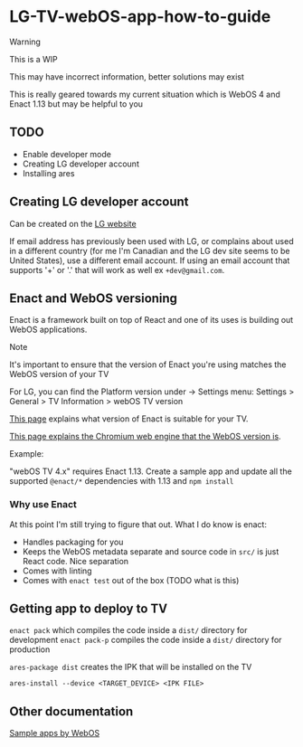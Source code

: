 # LG-TV-webOS-app-how-to-guide

> [!WARNING]  
> This is a WIP
> 
> This may have incorrect information, better solutions may exist
> 
> This is really geared towards my current situation which is WebOS 4 and Enact 1.13 but may be helpful to you

## TODO

- Enable developer mode
- Creating LG developer account
- Installing ares

## Creating LG developer account

Can be created on the [LG website](https://us.lgemembers.com/lgacc/service/v1/signin)

If email address has previously been used with LG, or complains about used in a different country (for me I'm Canadian and the LG dev site seems to be United States), use a different email account.
If using an email account that supports '+' or '.' that will work as well ex `+dev@gmail.com`.

## Enact and WebOS versioning

Enact is a framework built on top of React and one of its uses is building out WebOS applications.

> [!NOTE]
> 
> It's important to ensure that the version of Enact you're using
matches the WebOS version of your TV

For LG, you can find the Platform version under -> Settings menu: Settings > General > TV Information > webOS TV version

[This page](https://webostv.developer.lge.com/develop/guides/enyo-enact-guide) explains what version of Enact is suitable for your TV.

[This page explains the Chromium web engine that the WebOS version is](https://webostv.developer.lge.com/develop/specifications/web-api-and-web-engine).

Example:

"webOS TV 4.x" requires Enact 1.13. Create a sample app and update all the supported `@enact/*` dependencies
with 1.13 and `npm install`

### Why use Enact

At this point I'm still trying to figure that out. What I do know is enact:

- Handles packaging for you
- Keeps the WebOS metadata separate and source code in `src/` is just React code. Nice separation
- Comes with linting
- Comes with `enact test` out of the box (TODO what is this)

## Getting app to deploy to TV

`enact pack` which compiles the code inside a `dist/` directory for development
`enact pack-p` compiles the code inside a `dist/` directory for production

`ares-package dist` creates the IPK that will be installed on the TV

`ares-install --device <TARGET_DEVICE> <IPK FILE>`

## Other documentation

[Sample apps by WebOS](https://webostv.developer.lge.com/develop/samples)
